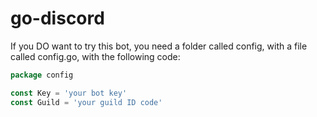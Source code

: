 # go-discord

If you DO want to try this bot, you need a folder called config, with a file called config.go, with the following code:

```go
package config

const Key = 'your bot key'
const Guild = 'your guild ID code'

```
